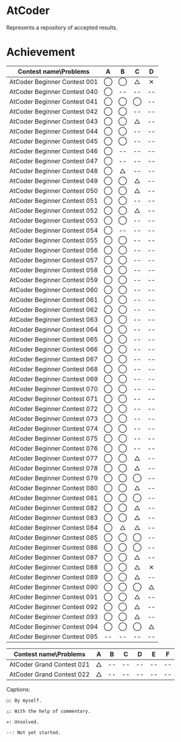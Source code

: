 # AtCoder
Represents a repository of accepted results.

# Achievement

|Contest name\Problems|A|B|C|D|
|:--:|:--:|:--:|:--:|:--:|
|AtCoder Beginner Contest 001|◯|◯|△|✕|
|AtCoder Beginner Contest 040|◯|--|--|--|
|AtCoder Beginner Contest 041|◯|◯|◯|--|
|AtCoder Beginner Contest 042|◯|◯|--|--|
|AtCoder Beginner Contest 043|◯|◯|△|--|
|AtCoder Beginner Contest 044|◯|◯|--|--|
|AtCoder Beginner Contest 045|◯|◯|--|--|
|AtCoder Beginner Contest 046|◯|--|--|--|
|AtCoder Beginner Contest 047|◯|--|--|--|
|AtCoder Beginner Contest 048|◯|△|--|--|
|AtCoder Beginner Contest 049|◯|◯|△|--|
|AtCoder Beginner Contest 050|◯|◯|△|--|
|AtCoder Beginner Contest 051|◯|◯|--|--|
|AtCoder Beginner Contest 052|◯|◯|△|--|
|AtCoder Beginner Contest 053|◯|◯|--|--|
|AtCoder Beginner Contest 054|◯|--|--|--|
|AtCoder Beginner Contest 055|◯|◯|--|--|
|AtCoder Beginner Contest 056|◯|◯|--|--|
|AtCoder Beginner Contest 057|◯|◯|--|--|
|AtCoder Beginner Contest 058|◯|◯|--|--|
|AtCoder Beginner Contest 059|◯|◯|--|--|
|AtCoder Beginner Contest 060|◯|◯|--|--|
|AtCoder Beginner Contest 061|◯|◯|--|--|
|AtCoder Beginner Contest 062|◯|◯|--|--|
|AtCoder Beginner Contest 063|◯|◯|--|--|
|AtCoder Beginner Contest 064|◯|◯|--|--|
|AtCoder Beginner Contest 065|◯|◯|--|--|
|AtCoder Beginner Contest 066|◯|◯|--|--|
|AtCoder Beginner Contest 067|◯|◯|--|--|
|AtCoder Beginner Contest 068|◯|◯|--|--|
|AtCoder Beginner Contest 069|◯|◯|--|--|
|AtCoder Beginner Contest 070|◯|◯|--|--|
|AtCoder Beginner Contest 071|◯|◯|--|--|
|AtCoder Beginner Contest 072|◯|◯|--|--|
|AtCoder Beginner Contest 073|◯|◯|--|--|
|AtCoder Beginner Contest 074|◯|◯|--|--|
|AtCoder Beginner Contest 075|◯|◯|--|--|
|AtCoder Beginner Contest 076|◯|◯|--|--|
|AtCoder Beginner Contest 077|◯|◯|△|--|
|AtCoder Beginner Contest 078|◯|◯|△|--|
|AtCoder Beginner Contest 079|◯|◯|◯|--|
|AtCoder Beginner Contest 080|◯|◯|△|--|
|AtCoder Beginner Contest 081|◯|◯|◯|--|
|AtCoder Beginner Contest 082|◯|◯|△|--|
|AtCoder Beginner Contest 083|◯|◯|△|--|
|AtCoder Beginner Contest 084|◯|△|△|--|
|AtCoder Beginner Contest 085|◯|◯|◯|--|
|AtCoder Beginner Contest 086|◯|◯|◯|--|
|AtCoder Beginner Contest 087|◯|◯|△|--|
|AtCoder Beginner Contest 088|◯|◯|△|✕|
|AtCoder Beginner Contest 089|◯|◯|△|--|
|AtCoder Beginner Contest 090|◯|◯|◯|△|
|AtCoder Beginner Contest 091|◯|◯|△|--|
|AtCoder Beginner Contest 092|◯|◯|△|--|
|AtCoder Beginner Contest 093|◯|◯|△|--|
|AtCoder Beginner Contest 094|◯|◯|◯|△|
|AtCoder Beginner Contest 095|--|--|--|--|

|Contest name\Problems|A|B|C|D|E|F|
|:--:|:--:|:--:|:--:|:--:|:--:|:--:|
|AtCoder Grand Contest 021|△|--|--|--|--|--|
|AtCoder Grand Contest 022|△|--|--|--|--|--|

Captions:

    ◯: By myself.

    △: With the help of commentary.

    ✕: Unsolved.

    --: Not yet started.